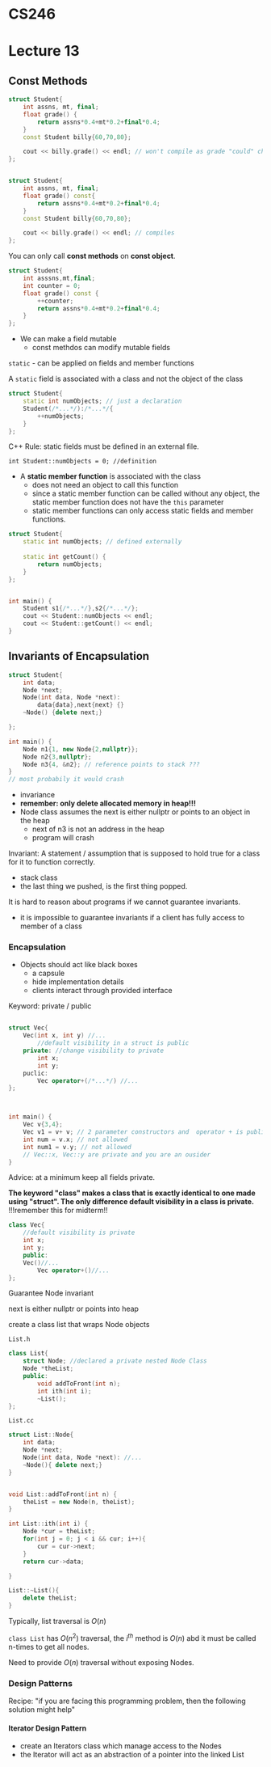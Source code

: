 # CS246
# Lecture 13

## Const Methods

```cpp
struct Student{
	int assns, mt, final;
	float grade() {
		return assns*0.4+mt*0.2+final*0.4;
	}
	const Student billy{60,70,80};

	cout << billy.grade() << endl; // won't compile as grade "could" change the fields of billy
};
```

```cpp

struct Student{
	int assns, mt, final;
	float grade() const{
		return assns*0.4+mt*0.2+final*0.4;
	}
	const Student billy{60,70,80};

	cout << billy.grade() << endl; // compiles
};
```
You can only call **const methods** on **const object**.



```cpp
struct Student{
	int asssns,mt,final;
	int counter = 0;
	float grade() const {
		++counter;
		return assns*0.4+mt*0.2+final*0.4;
	}
};

```

- We can make a field mutable
	- const methdos can modify mutable fields

`static` - can be applied on fields and member functions

A `static` field is associated with a class and not the object of the class

```cpp
struct Student{
	static int numObjects; // just a declaration
	Student(/*...*/):/*...*/{
		++numObjects;
	}
};

```

C++ Rule: static fields must be defined in an external file.

`int Student::numObjects = 0; //definition`

- A **static member function** is associated with the class 
	- does not need an object to call this function
	- since a static member function can be called without any object, the static member function does not have the `this` parameter
	- static member functions can only access static fields and member functions.

```cpp
struct Student{
	static int numObjects; // defined externally
	
	static int getCount() {
		return numObjects;
	}
};


int main() {
	Student s1{/*...*/},s2{/*...*/};
	cout << Student::numObjects << endl;
	cout << Student::getCount() << endl;
}

```

## Invariants of Encapsulation

```cpp
struct Student{
	int data;
	Node *next;
	Node(int data, Node *next):
		data{data},next{next} {}
	~Node() {delete next;}

};

int main() {
	Node n1{1, new Node{2,nullptr}};
	Node n2{3,nullptr};
	Node n3{4, &n2}; // reference points to stack ???
}
// most probabily it would crash

```

- invariance
- **remember: only delete allocated memory in heap!!!**
- Node class assumes the next is either nullptr or points to an object in the heap
	- next of n3 is not an address in the heap
	- program will crash


Invariant: A statement / assumption that is supposed to hold true for a class for it to function correctly.


- stack class 
 - the last thing we pushed, is the first thing popped.

It is hard to reason about programs if we cannot guarantee invariants.
- it is impossible to guarantee invariants if a client has fully access to member of a class


### Encapsulation

- Objects should act like black boxes
	- a capsule
	- hide implementation details
	- clients interact through provided interface

Keyword: private / public

```cpp

struct Vec{
	Vec(int x, int y) //...
		//default visibility in a struct is public
	private: //change visibility to private
		int x;
		int y;
	puclic:
		Vec operator+(/*...*/) //...
};



int main() {
	Vec v{3,4};
	Vec v1 = v+ v; // 2 parameter constructors and  operator + is public
	int num = v.x; // not allowed
	int num1 = v.y; // not allowed 
	// Vec::x, Vec::y are private and you are an ousider
}
```

Advice: at a minimum keep all fields private.

**The keyword "class" makes a class that is exactly identical to one made using "struct". The only difference default visibility in a class is private.** !!!remember this for midterm!!
```cpp
class Vec{
	//default visibility is private
	int x;
	int y;
	public:
	Vec()//...
		Vec operator+()//...
};
```



Guarantee Node invariant

next is either nullptr or points into heap

create a class list that wraps Node objects

`List.h`

```cpp
class List{
	struct Node; //declared a private nested Node Class
	Node *theList;
	public:
		void addToFront(int n);
		int ith(int i);
		~List();
};

```

`List.cc`
```cpp
struct List::Node{
	int data;
	Node *next;
	Node(int data, Node *next): //...
	~Node(){ delete next;}
}


void List::addToFront(int n) {
	theList = new Node(n, theList);
}

int List::ith(int i) {
	Node *cur = theList;
	for(int j = 0; j < i && cur; i++){
		cur = cur->next;
	}
	return cur->data;

}

List::~List(){
	delete theList;
}
```
Typically, list traversal is $O(n)$

`class List` has $O(n^2)$ traversal, the $i^{th}$ method is $O(n)$ abd it must be called n-times to get all nodes.

Need to provide $O(n)$ traversal without exposing Nodes.



### Design Patterns

Recipe: "if you are facing this programming problem, then the following solution might help"

#### Iterator Design Pattern

- create an Iterators class which manage access to the Nodes
- the Iterator will act as an abstraction of a pointer into the linked List


